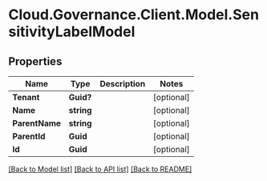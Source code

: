 # Cloud.Governance.Client.Model.SensitivityLabelModel
## Properties

Name | Type | Description | Notes
------------ | ------------- | ------------- | -------------
**Tenant** | **Guid?** |  | [optional] 
**Name** | **string** |  | [optional] 
**ParentName** | **string** |  | [optional] 
**ParentId** | **Guid** |  | [optional] 
**Id** | **Guid** |  | [optional] 

[[Back to Model list]](../README.md#documentation-for-models) [[Back to API list]](../README.md#documentation-for-api-endpoints) [[Back to README]](../README.md)

